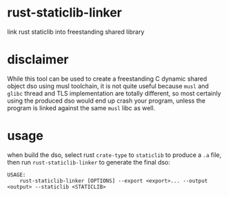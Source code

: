 # rust-staticlib-linker
link rust staticlib into freestanding shared library

# disclaimer

While this tool can be used to create a freestanding C dynamic shared object dso using musl toolchain, it is not quite useful because `musl` and `glibc` thread and TLS implementation are totally different, so most certainly using the produced dso would end up crash your program, unless the program is linked against the same `musl` libc as well.

# usage
when build the dso, select rust `crate-type` to `staticlib` to produce a `.a` file, then run `rust-staticlib-linker` to generate the final dso:

```
USAGE:
    rust-staticlib-linker [OPTIONS] --export <export>... --output <output> --staticlib <STATICLIB>
```
